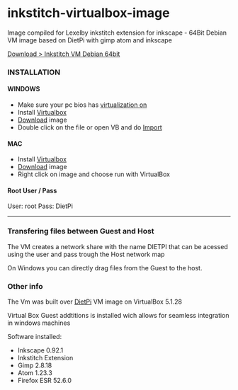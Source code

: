 # inkstitch-virtualbox-image
Image compiled for Lexelby inkstitch extension for inkscape - 64Bit Debian VM image based on DietPi with gimp atom and inkscape 

[Download > Inkstitch VM Debian 64bit](https://mega.nz/#F!NupgDY7a!aod3BMqECzMkJXvuXYAKkQ)

### INSTALLATION 

#### WINDOWS
- Make sure your pc bios has [virtualization on](https://www.youtube.com/watch?v=f8qYmpLzo60) 
- Install [Virtualbox](https://www.virtualbox.org/)
- [Download](https://mega.nz/#F!NupgDY7a!aod3BMqECzMkJXvuXYAKkQ) image 
- Double click on the file or open VB and do [Import](https://www.maketecheasier.com/import-export-ova-files-in-virtualbox/)

#### MAC
- Install [Virtualbox](https://www.virtualbox.org/)
- [Download](https://mega.nz/#F!NupgDY7a!aod3BMqECzMkJXvuXYAKkQ) image
- Right click on image and choose run with VirtualBox

#### Root User / Pass
User: root
Pass: DietPi

----

### Transfering files between Guest and Host
The VM creates a network share with the name DIETPI that can be acessed using the user and pass trough the Host network map

On Windows you can directly drag files from the Guest to the host.


### Other info
The Vm was built over [DietPi](http://dietpi.com/phpbb/viewtopic.php?f=8&t=390) VM image on VirtualBox 5.1.28

Virtual Box Guest addtitions is installed wich allows for seamless integration in windows machines

Software installed:
- Inkscape 0.92.1
- Inkstitch Extension
- Gimp 2.8.18
- Atom 1.23.3
- Firefox ESR 52.6.0

